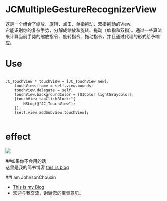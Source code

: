 # JCMultipleGestureRecognizerView
这是一个组合了缩放、旋转、点击、单指拖动、双指拖动的View.<br>
它能识别你的复杂手势，分解成缩放和旋转、拖动（单指和双指）。通过一些算法来计算当前手势的缩放指令、旋转指令、拖动指令，并且通过代理的形式给予响应。
# Use
<pre><code>
JC_TouchView * touchView = [JC_TouchView new];
    touchView.frame = self.view.bounds;
    touchView.delegate = self;
    touchView.backgroundColor = [UIColor lightGrayColor];
    [touchView tapClickBlock:^{
        NSLog(@"JC_TouchView");
    }];
    [self.view addSubview:touchView];
    </code></pre>
    
# effect
![](https://github.com/JohnsonChouxin/JCTouchView/raw/master/Ges2.gif)

##如果你不会用的话<br>
   这里是我的简书博客 [this is blog](http://www.jianshu.com/p/59224648828b#)<br>

##I am JohnsonChouxin
  * [This is my Blog](http://www.jianshu.com/users/91577acf333a/latest_articles)<br>
  * 欢迎与我交流，谢谢您的宝贵意见。
